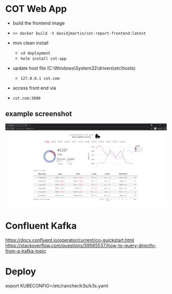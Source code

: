 # COT Web App

- build the frontend image
- ```>> docker build -t davidjmartin/cot-report-frontend:latest```


- mvn clean install

  - ```cd deployment```
  - ```helm install cot-app```


- update host file (C:\Windows\System32\drivers\etc\hosts)
  - ```127.0.0.1 cot.com```


- access front end via
- ```cot.com:3000```


## example screenshot
![Screenshot](readme/Capture.PNG)

# Confluent Kafka
https://docs.confluent.io/operator/current/co-quickstart.html
https://stackoverflow.com/questions/59565537/how-to-query-directly-from-a-kafka-topic

# Deploy
export KUBECONFIG=/etc/rancher/k3s/k3s.yaml
